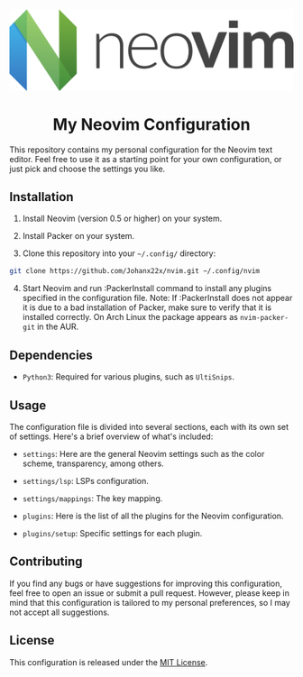 ![Nvim logo](./img/logo.png)

<p align="center">
    <h1 align="center">My Neovim Configuration</h1>
</p>

This repository contains my personal configuration for the Neovim text editor. 
Feel free to use it as a starting point for your own configuration, or just 
pick and choose the settings you like.

## Installation

1. Install Neovim (version 0.5 or higher) on your system.

2. Install Packer on your system.

3. Clone this repository into your `~/.config/` directory:

```sh
git clone https://github.com/Johanx22x/nvim.git ~/.config/nvim
```

4. Start Neovim and run :PackerInstall command to install any 
plugins specified in the configuration file.
Note: If :PackerInstall does not appear it is due to a bad installation 
of Packer, make sure to verify that it is installed correctly. On Arch 
Linux the package appears as `nvim-packer-git` in the AUR.

## Dependencies

- `Python3`: Required for various plugins, such as `UltiSnips`.

## Usage

The configuration file is divided into several sections, each with its own 
set of settings. Here's a brief overview of what's included:

- `settings`: Here are the general Neovim settings such as the color scheme, 
transparency, among others.

- `settings/lsp`: LSPs configuration.

- `settings/mappings`: The key mapping.

- `plugins`: Here is the list of all the plugins for the Neovim configuration.

- `plugins/setup`: Specific settings for each plugin.

## Contributing 

If you find any bugs or have suggestions for improving this configuration, feel 
free to open an issue or submit a pull request. However, please keep in mind 
that this configuration is tailored to my personal preferences, so I may not 
accept all suggestions.

## License

This configuration is released under the [MIT License](./LICENSE).
